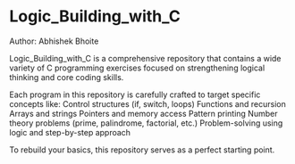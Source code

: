 # Logic_Building_with_C
Author: Abhishek Bhoite

Logic_Building_with_C is a comprehensive repository that contains a wide variety of C programming exercises focused on strengthening logical thinking and core coding skills.

Each program in this repository is carefully crafted to target specific concepts like:
Control structures (if, switch, loops)
Functions and recursion
Arrays and strings
Pointers and memory access
Pattern printing
Number theory problems (prime, palindrome, factorial, etc.)
Problem-solving using logic and step-by-step approach

 To rebuild your basics, this repository serves as a perfect starting point.
